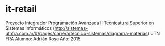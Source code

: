 # it-retail
Proyecto Integrador
Programación Avanzada II
Tecnicatura Superior en Sistemas Informáticos (http://sistemas-utnfra.com.ar/#/pages/carrera/tecnico-sistemas/diagrama-materias)
UTN FRA
Alumno: Adrián Rosa
Año: 2015